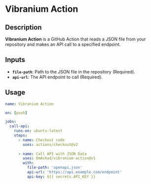 # Vibranium Action
## Description

**Vibranium Action** is a GitHub Action that reads a JSON file from your repository and makes an API call to a specified endpoint.

## Inputs

- **`file-path`**: Path to the JSON file in the repository (Required).
- **`api-url`**: The API endpoint to call (Required).

## Usage

```yaml
name: Vibranium Action

on: [push]

jobs:
  call-api:
    runs-on: ubuntu-latest
    steps:
      - name: Checkout code
        uses: actions/checkout@v2
      
      - name: Call API with JSON Data
        uses: OmAvhad/vibranium-action@v1
        with:
          file-path: 'openapi.json'
          api-url: 'https://api.example.com/endpoint'
          api-key: ${{ secrets.API_KEY }}
